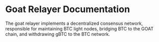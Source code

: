 # Goat Relayer Documentation

The goat relayer implements a decentralized consensus network, responsible for maintaining BTC light nodes, bridging BTC to the GOAT chain, and withdrawing gBTC to the BTC network.
